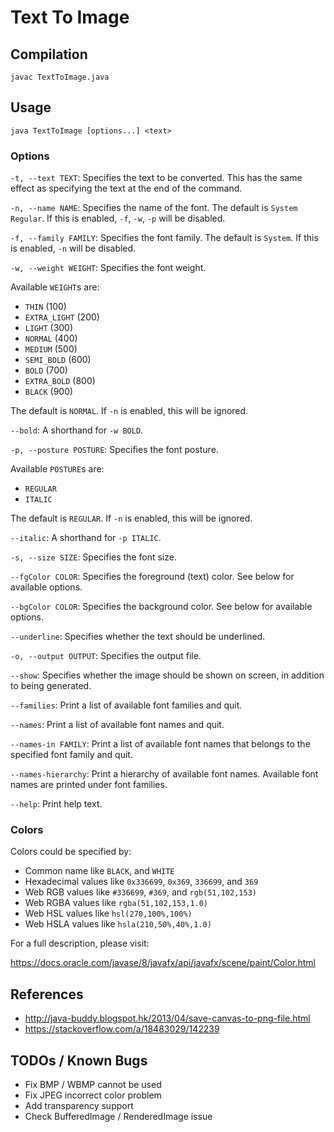 # Text To Image

## Compilation

    javac TextToImage.java

## Usage

    java TextToImage [options...] <text>

### Options

`-t, --text TEXT`: Specifies the text to be converted.
This has the same effect as specifying the text at the end of the command.

`-n, --name NAME`: Specifies the name of the font.
The default is `System Regular`.
If this is enabled, `-f`, `-w`, `-p` will be disabled.

`-f, --family FAMILY`: Specifies the font family.
The default is `System`.
If this is enabled, `-n` will be disabled.

`-w, --weight WEIGHT`: Specifies the font weight.

Available `WEIGHT`s are:

- `THIN` (100)
- `EXTRA_LIGHT` (200)
- `LIGHT` (300)
- `NORMAL` (400)
- `MEDIUM` (500)
- `SEMI_BOLD` (600)
- `BOLD` (700)
- `EXTRA_BOLD` (800)
- `BLACK` (900)

The default is `NORMAL`.
If `-n` is enabled, this will be ignored.

`--bold`: A shorthand for `-w BOLD`.

`-p, --posture POSTURE`: Specifies the font posture.

Available `POSTURE`s are:

- `REGULAR`
- `ITALIC`

The default is `REGULAR`.
If `-n` is enabled, this will be ignored.

`--italic`: A shorthand for `-p ITALIC`.

`-s, --size SIZE`: Specifies the font size.

`--fgColor COLOR`: Specifies the foreground (text) color.
See below for available options.

`--bgColor COLOR`: Specifies the background color.
See below for available options.

`--underline`: Specifies whether the text should be underlined.

`-o, --output OUTPUT`: Specifies the output file.

`--show`: Specifies whether the image should be shown on screen,
in addition to being generated.

`--families`: Print a list of available font families and quit.

`--names`: Print a list of available font names and quit.

`--names-in FAMILY`: Print a list of available font names
that belongs to the specified font family and quit.

`--names-hierarchy`: Print a hierarchy of available font names.
Available font names are printed under font families.

`--help`: Print help text.

### Colors

Colors could be specified by:

- Common name like `BLACK`, and `WHITE`
- Hexadecimal values like `0x336699`, `0x369`, `336699`, and `369`
- Web RGB values like `#336699`, `#369`, and `rgb(51,102,153)`
- Web RGBA values like `rgba(51,102,153,1.0)`
- Web HSL values like `hsl(270,100%,100%)`
- Web HSLA values like `hsla(210,50%,40%,1.0)`

For a full description, please visit:

https://docs.oracle.com/javase/8/javafx/api/javafx/scene/paint/Color.html

## References

- http://java-buddy.blogspot.hk/2013/04/save-canvas-to-png-file.html
- https://stackoverflow.com/a/18483029/142239

## TODOs / Known Bugs

- Fix BMP / WBMP cannot be used
- Fix JPEG incorrect color problem
- Add transparency support
- Check BufferedImage / RenderedImage issue
